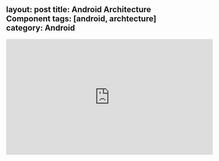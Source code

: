 layout: post
title: Android Architecture Component
tags: [android, archtecture]
category: Android
---

<iframe width="560" height="315" src="https://www.youtube.com/embed/vOJCrbr144o" frameborder="0" allowfullscreen></iframe>